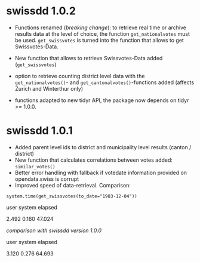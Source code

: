# swissdd 1.0.2

* Functions renamed (_*breaking change*_): to retrieve real time or archive results data at the level of choice, the function `get_nationalvotes` must be used. `get_swissvotes` is turned into the function that allows to get Swissvotes-Data.

* New function that allows to retrieve Swissvotes-Data added (`get_swissvotes`)

* option to retrieve counting district level data with the `get_nationalvotes()`- and `get_cantonalvotes()`-functions added (affects Zurich and Winterthur only)

* functions adapted to new tidyr API, the package now depends on tidyr >= 1.0.0.

# swissdd 1.0.1

* Added parent level ids to district and municipality level results (canton / district)
* New function that calculates correlations between votes added: `similar_votes()`
* Better error handling with fallback if votedate information provided on opendata.swiss is corrupt
* Improved speed of data-retrieval. Comparison:

`system.time(get_swissvotes(to_date="1983-12-04"))` 

user  system elapsed 

2.492   0.160  47.024 

*comparison with swissdd version 1.0.0*

user  system elapsed

3.120   0.276  64.693
